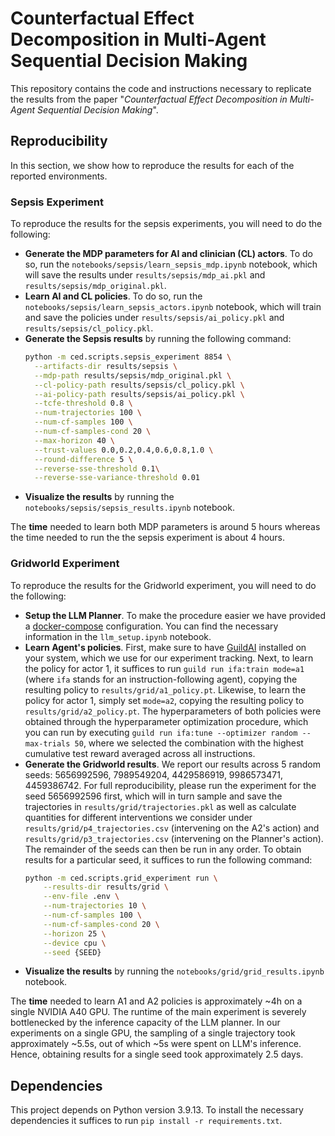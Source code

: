 # Counterfactual Effect Decomposition in Multi-Agent Sequential Decision Making

This repository contains the code and instructions necessary to replicate the results from the paper "*Counterfactual Effect Decomposition in Multi-Agent Sequential Decision Making*".

## Reproducibility

In this section, we show how to reproduce the results for each of the reported environments.

### Sepsis Experiment

To reproduce the results for the sepsis experiments, you will need to do the following:

- **Generate the MDP parameters for AI and clinician (CL) actors**. To do so, run the `notebooks/sepsis/learn_sepsis_mdp.ipynb` notebook, which will save the results under `results/sepsis/mdp_ai.pkl` and `results/sepsis/mdp_original.pkl`.
- **Learn AI and CL policies**. To do so, run the `notebooks/sepsis/learn_sepsis_actors.ipynb` notebook, which will train and save the policies under `results/sepsis/ai_policy.pkl` and `results/sepsis/cl_policy.pkl`.
- **Generate the Sepsis results** by running the following command:
  ```bash
  python -m ced.scripts.sepsis_experiment 8854 \
    --artifacts-dir results/sepsis \
    --mdp-path results/sepsis/mdp_original.pkl \
    --cl-policy-path results/sepsis/cl_policy.pkl \
    --ai-policy-path results/sepsis/ai_policy.pkl \
    --tcfe-threshold 0.8 \
    --num-trajectories 100 \
    --num-cf-samples 100 \
    --num-cf-samples-cond 20 \
    --max-horizon 40 \
    --trust-values 0.0,0.2,0.4,0.6,0.8,1.0 \
    --round-difference 5 \
    --reverse-sse-threshold 0.1\
    --reverse-sse-variance-threshold 0.01
  ```
- **Visualize the results** by running the `notebooks/sepsis/sepsis_results.ipynb` notebook.

The **time** needed to learn both MDP parameters is around $5$ hours whereas the time needed to run the the sepsis experiment is about $4$ hours.

### Gridworld Experiment

To reproduce the results for the Gridworld experiment, you will need to do the following:

- **Setup the LLM Planner**. To make the procedure easier we have provided a [docker-compose](https://docs.docker.com/compose/) configuration. You can find the necessary information in the `llm_setup.ipynb` notebook.
- **Learn Agent's policies**. First, make sure to have [GuildAI](https://guild.ai/) installed on your system, which we use for our experiment tracking. Next, to learn the policy for actor 1, it suffices to run `guild run ifa:train mode=a1` (where `ifa` stands for an instruction-following agent), copying the resulting policy to `results/grid/a1_policy.pt`. Likewise, to learn the policy for actor 1, simply set `mode=a2`, copying the resulting policy to `results/grid/a2_policy.pt`. The hyperparameters of both policies were obtained through the hyperparameter optimization procedure, which you can run by executing `guild run ifa:tune --optimizer random --max-trials 50`, where we selected the combination with the highest cumulative test reward averaged across all instructions.
- **Generate the Gridworld results**. We report our results across 5 random seeds: 5656992596, 7989549204, 4429586919, 9986573471, 4459386742. For full reproducibility, please run the experiment for the seed 5656992596 first, which will in turn sample and save the trajectories in `results/grid/trajectories.pkl` as well as calculate quantities for different interventions we consider under `results/grid/p4_trajectories.csv` (intervening on the A2's action) and `results/grid/p3_trajectories.csv` (intervening on the Planner's action). The remainder of the seeds can then be run in any order. To obtain results for a particular seed, it suffices to run the following command:
    ```bash
    python -m ced.scripts.grid_experiment run \
        --results-dir results/grid \
        --env-file .env \
        --num-trajectories 10 \
        --num-cf-samples 100 \
        --num-cf-samples-cond 20 \
        --horizon 25 \
        --device cpu \
        --seed {SEED}
    ```
- **Visualize the results** by running the `notebooks/grid/grid_results.ipynb` notebook.

The **time** needed to learn A1 and A2 policies is approximately ~4h on a single NVIDIA A40 GPU. The runtime of the main experiment is severely bottlenecked by the inference capacity of the LLM planner. In our experiments on a single GPU, the sampling of a single trajectory took approximately ~5.5s, out of which ~5s were spent on LLM's inference. Hence, obtaining results for a single seed took approximately 2.5 days.

## Dependencies

This project depends on Python version 3.9.13. To install the necessary dependencies it suffices to run `pip install -r requirements.txt`.
